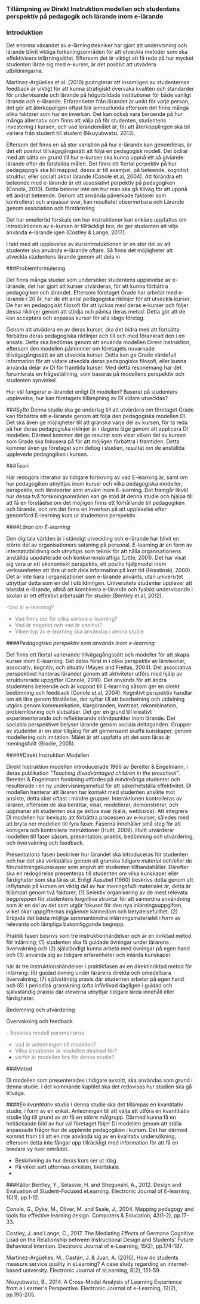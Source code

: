 ### Tillämpning av Direkt Instruktion modellen och studentens perspektiv på pedagogik och lärande inom e-lärande
 ### Introduktion 

Det enorma växandet av e-lärningstekniker har gjort att undervisning och lärande blivit viktiga forksningsområden för att utveckla metoder som ska effektivisera inlärningsättet. Eftersom det är viktigt att få reda på hur mycket studenten lärde sig med e-kurser, är det positivt att utvädera utbildningarna. 

Martínez-Argüelles et al. (2010) poängterar att insamligen av studenternas feedback är viktigt för att kunna stratigiskt övervaka kvalitén och standarder för undervisande och lärande på högutbildade institutioner för både vanligt lärande och e-lärande. 
Erfarenheter från lärandet är unikt för varje person, det gör att återkoppligen oftast blir annourlunda eftersom det finns många olika faktorer som har en inverkan. Det kan också vara beroende på hur många alternativ som finns att välja på för studenten, studentens investering i kursen, och vad lärandemålet är, för att återkopplingen ska bli variera från student till student (Nkuyubwatsi, 2013). 

Eftersom det finns en så stor variation på hur e-lärande kan genomföras, är det ett positivt tillvägagångssätt att följa en pedagogisk modell. Det bidrar med att sätta en grund till hur e-kursen ska kunna uppnå ett så giviande lärande efter de fatställda målen. Det finns ett flertal perpektiv på hur pedagagogik ska bli mappad, dessa är till exempel, på beteende, kognitivt struktur, eller socialt aktivt lärande (Conole et.al, 2004). Att förändra ett beteende med e-lärande är ett assosiativt perpektiv på pedagogiken (Conole, 2010). Detta  betonar inte om hur man ska gå tillväg för att uppnå ett ändrat beteende. Genom att använda påverkade faktorer som kontrollerat och anpassar svar, kan resultatet observerbara och  Lärande genom association och förstärkning


Det har emellertid forskats om hur instruktioner kan enklare uppfattas om introduktionen av e-kursen är tillräckligt bra, de ger studenten att vilja använda e-lärande igen (Costley & Lange, 2017). 

I takt med att upplevelse av kursintroduktionen är en stor del av att studenter ska använda e-lärande oftare. Så finns det möjligheter att utveckla studentens lärande genom att dela in 

###Problemformulering 

Det finns många studier som undersöker studentens upplevelse av e-lärande, det har gjort att kurser utvärderas, för att kunna förbättra pedagogiken och lärandet. Eftersom företaget Grade har arbetat med e-lärande i 20 år, har de ett antal pedagogiska riklinjer för att utveckla kurser. De har en pedagogiskt filosofi för att lyckas med deras e-kurser och följer dessa riklinjer genom att stödja och påvisa deras metod. Detta gör att de kan acceptera och anpassa kurser för alla slags företag.

Genom att utvädera en av deras kurser, ska det bidra med att fortsätta förbättra deras pedagogiska riktlinjer och till och med förankrad den i en ansats. Detta ska bedömas genom att använda modellen Direkt Instruktion, eftersom den modellen påminnner om företagets nuvarnade tillvägagångssätt av att utveckla kurser. Detta kan ge Grade värdefull information för att vidare utveckla deras pedagogiska filosofi, eller kunna använda delar av DI för framtida kurser. Med detta resonemang har det forumlerats en frågeställning, som baseras på modellens perspektiv och studenten synvinkel. 

Hur väl fungerar e-lärandet enligt DI modellen?
Baserat på studenters upplevelse, hur kan företagets tillämpning av DI vidare utvecklas? 

###Syfte Denna studie ska ge underlag till att utvärdera om företaget Grade kan förbättra sitt e-lärande genom att följa den pedagogiska modellen DI. Det ska även ge möjligheter till att granska varje del av kursen, för ta reda på hur deras pedagogiska riklinjer är i dagens läge genom att  applicera DI modellen. Därmed kommer det ge resultat som visar vilken del av kursen som Grade ska fokusera på för att möjligen förbättra i framtiden. Detta kommer även ge företaget som deltog i studien, resultat om de anställda upplevede pedagogiken i kursen.

###Teori

Här redogörs litteratur av tidigare forskning av vad E-learning är, samt om hur pedagogiken utnyttjas inom kurser och vilka pedagogiska modeller, perspektiv, och läroteorier som använt inom E-learning. Det framgår likväl hur dessa två forskningsområden kan ge stöd åt denna studie och hjälpa till att få en förståelse om det möjligen finns ett förhållande till pedagogiken och lärande, och om det finns en inverkan på att upplevelse efter genomförd E-learning kurs ur studentens perspektiv.

 ####_Läran om E-learning_ 
 Den digitala världen är i ständigt utveckling och e-lärande har blivit en större del av organisationers satsning på personal. E-learning är en form av internatutbildning och utnyttjas som teknik för att hålla organisationens anställda uppdaterade och konkurrenskraftiga (Little, 2001). Det har visat sig vara ur ett ekonomiskt perspektiv, ett positiv hjälpmedel inom verksamheten att lära ut och dela information på kort tid (Hrastinski, 2008). Det är inte bara i organisationer som e-lärande använts, utan universitet utnyttjar detta som en del i utbildningen. Universitets studenter upplever att blandat e-lärande, alltså att kombinera e-lärande och fysiskt undervisande i skolan är ett effektivt arbetssätt för studier (Bentley et.al, 2012).
 <font color=grey> 
 -Vad är e-learning?- Vad finns det för olika sorters e-learning? - Vad är negativt och vad är positivt?- Viken typ av e-learning ska användas i denna studie</font>####_Pedagogiska perspektiv som används inom e-learning_ Det finns ett flertal varierande tillvägagångssätt och modeller för att skapa kurser inom E-learning. Det delas först in i olika perspektiv av läroteorier, associativ, kognitiv, och situativ (Mayes and Freitas, 2004). Det associativa perspektivet hanteras lärandet genom att aktiviteter utförs med hjälp av strukturerade uppgifter (Conole, 2010). Det används för att ändra studentens beteende och är kopplat till E-learning såsom ger en direkt bedömning och feedback (Conole et.al, 2004). Kognitivt perspektiv handlar om att lära genom förståelse, det syftar till att bearbetning och utdelning utgörs genom kommunikation, klargöranden, kontrast, rekombination, problemlösning och slutsatser. Det ger en grund till kreativt experimenterande och reflekterande ståndpunkter inom lärande. Det sociabla perspektivet belyser lärande genom sociala deltaganden. Grupper av studenter är en stor tillgång för att gemensamt skaffa kunskaper, genom modellering och imitation. Målet är att uppfatta att det som läras är meningsfullt (Brodie, 2005). #####Direkt Instruktion ModellenDirekt Instruktion modellen introducerade 1966 av Bereiter & Engelmann, i deras publikation _”Teaching disadvantaged children in the preschool”_. Bereiter & Engelmann forskning utfördes på mindreåriga studenter och resulterade i en ny undervisningsmetod för att säkerhetställa effektivitet. DI modellen hanterar att läraren har kontakt med studenten ansikte mot ansikte, detta sker oftast i mindre grupper. Interaktionen kontrolleras av läraren, eftersom de ska berättar, visar, modellerar, demonstrerar, och uppmanar att studenten ska ge aktiva svar (källa, webbsida). Att integrera DI modellen har bevisats att förbättra processen av e-kurser, således med att bryta ner modellen till fyra faser. Faserna innehåller små steg för att korrigera och kontrollera instruktioner (Huitt, 2009). Huitt utvärderar modellen till faser såsom, presentation, praktik, bedömning och utvärdering, och övervakning och feedback.Presentations fasen beskriver hur lärandet ska introduceras för studenten och hur det ska verkställas genom att granska tidigare material och/eller de förutsättningskunskaper som angivit att studenten tillhandahåller. Därefter ska en redogörelse presenteras till studenten om vilka kunskaper eller färdigheter som ska läras ut. Enligt Ausubel (1960) beskrivs detta genom att inflytande på kursen en viktig del av hur meningsfullt materialet är, detta är tillämpat genom två faktorer; (1) Selektiv organisering av de mest relevata begpreppen för studentens kognitiva struktur för att samordna användning som är en del av det som utgör fokuset för den nya inlärningsuppgiften, vilket ökar uppgifternas ingående kännedom och betydelsefullhet.
(2) Erbjuda det bästa möjliga sammanbindna inlärningsmaterialet i form av relevanta och lämpliga bakomliggande begrepp.
Praktik fasen besrivs som tre instruktionhändelser och är en inriktad metod för inlärning; (1) studenten ska få guidade övningar under lärarens övervakning och (2) själständigt kunna arbeta med övningar på egen hand och (3) använda sig av tidigare erfarenheter och inlärda kunskaper. 

här är tre instruktionshändelser i praktikfasen av en direktinriktad metod för inlärning: (6) guidad övning under lärarens direkta och omedelbara övervakning, (7) självständig praxis där studenten arbetar på egen hand och (8) ) periodisk granskning (ofta införlivad dagligen i guidad och självständig praxis) där eleverna utnyttjar tidigare lärda innehåll eller färdigheter.

Bedömning och utvärdering

Övervakning och feedback  

<font color=grey> - Beskriva modell parametrarna 
- vad är anledningen till modellen?
- Vilka situationer är modellen desinad för?
- varför är modellen bra för denna studie?</font>###Metod 
DI modellen som presenterades i tidigare avsnitt, ska användas som grund i denna studie. I det kommande kapitlet ska det redovisas hur studien ska gå tillväga. ####_En kvantitativ studie_
I denna studie ska det tillämpas en kvantitativ studie, i form av en enkät. Anledningen till att välja att utföra en kvantitiativ studie låg till grund av att få en större målgrupp. Därmed kunna få en heltäckande bild av hur väl företaget följer DI modellen genom att ställa anpassade frågor hur de upplevde pedagogiken i kursen. Det har därmed kommit fram till att en inte använda sig av en kvalitativ undersökning, eftersom detta inte fångar upp tillräckligt med information för att få en bredare vy över området. 

 - Beskrivning av hur deras kurs ser ut idag.
 - På vilket sätt utformas enkäten, likertskala.
 - 

###Källor 
Bentley, Y., Selassie, H. and Shegunshi, A., 2012. Design and Evaluation of Student-Focused eLearning. Electronic Journal of E-learning, 10(1), pp.1-12.

Conole, G., Dyke, M., Oliver, M. and Seale, J., 2004. Mapping pedagogy and tools for effective learning design. Computers & Education, 43(1-2), pp.17-33.

Costley, J. and Lange, C., 2017. The Mediating Effects of Germane Cognitive Load on the Relationship between Instructional Design and Students' Future Behavioral Intention. Electronic Journal of e-Learning, 15(2), pp.174-187.

Martínez-Argüelles, M., Castán, J. & Juan, A. (2010). How do students measure service quality in eLearning? A case study regarding an internet-based university. Electronic Journal of eLearning, 8(2), 151-59.

Nkuyubwatsi, B., 2014. A Cross-Modal Analysis of Learning Experience from a Learner's Perspective. Electronic Journal of e-Learning, 12(2), pp.195-205.

